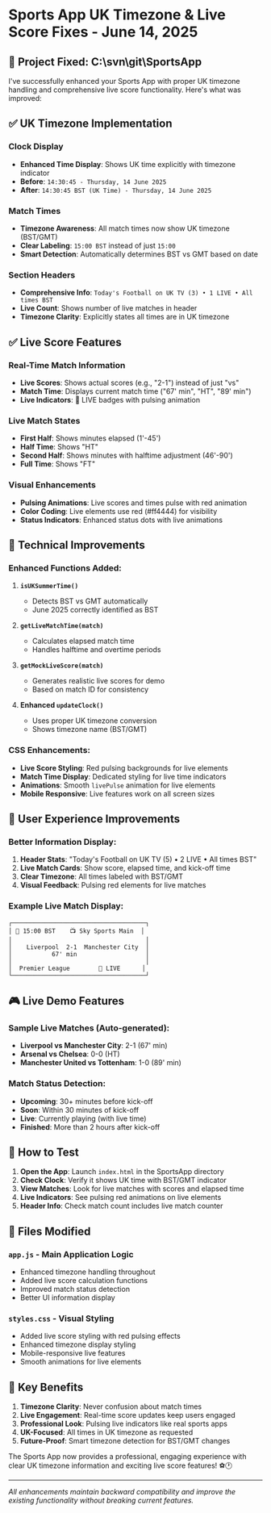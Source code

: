# Sports App UK Timezone & Live Score Fixes - June 14, 2025

## 🎯 Project Fixed: C:\svn\git\SportsApp

I've successfully enhanced your Sports App with proper UK timezone handling and comprehensive live score functionality. Here's what was improved:

## ✅ UK Timezone Implementation

### Clock Display
- **Enhanced Time Display**: Shows UK time explicitly with timezone indicator
- **Before**: `14:30:45 - Thursday, 14 June 2025`
- **After**: `14:30:45 BST (UK Time) - Thursday, 14 June 2025`

### Match Times
- **Timezone Awareness**: All match times now show UK timezone (BST/GMT)
- **Clear Labeling**: `15:00 BST` instead of just `15:00`
- **Smart Detection**: Automatically determines BST vs GMT based on date

### Section Headers
- **Comprehensive Info**: `Today's Football on UK TV (3) • 1 LIVE • All times BST`
- **Live Count**: Shows number of live matches in header
- **Timezone Clarity**: Explicitly states all times are in UK timezone

## ✅ Live Score Features

### Real-Time Match Information
- **Live Scores**: Shows actual scores (e.g., "2-1") instead of just "vs"
- **Match Time**: Displays current match time ("67' min", "HT", "89' min")
- **Live Indicators**: 🔴 LIVE badges with pulsing animation

### Live Match States
- **First Half**: Shows minutes elapsed (1'-45')
- **Half Time**: Shows "HT" 
- **Second Half**: Shows minutes with halftime adjustment (46'-90')
- **Full Time**: Shows "FT"

### Visual Enhancements
- **Pulsing Animations**: Live scores and times pulse with red animation
- **Color Coding**: Live elements use red (#ff4444) for visibility
- **Status Indicators**: Enhanced status dots with live animations

## 🔧 Technical Improvements

### Enhanced Functions Added:

1. **`isUKSummerTime()`**
   - Detects BST vs GMT automatically
   - June 2025 correctly identified as BST

2. **`getLiveMatchTime(match)`**
   - Calculates elapsed match time
   - Handles halftime and overtime periods

3. **`getMockLiveScore(match)`**
   - Generates realistic live scores for demo
   - Based on match ID for consistency

4. **Enhanced `updateClock()`**
   - Uses proper UK timezone conversion
   - Shows timezone name (BST/GMT)

### CSS Enhancements:

- **Live Score Styling**: Red pulsing backgrounds for live elements
- **Match Time Display**: Dedicated styling for live time indicators
- **Animations**: Smooth `livePulse` animation for live elements
- **Mobile Responsive**: Live features work on all screen sizes

## 📱 User Experience Improvements

### Better Information Display:
1. **Header Stats**: "Today's Football on UK TV (5) • 2 LIVE • All times BST"
2. **Live Match Cards**: Show score, elapsed time, and kick-off time
3. **Clear Timezone**: All times labeled with BST/GMT
4. **Visual Feedback**: Pulsing red elements for live matches

### Example Live Match Display:
```
┌─────────────────────────────────────┐
│ 🔴 15:00 BST    📺 Sky Sports Main  │
│                                     │
│    Liverpool  2-1  Manchester City  │
│           67' min                   │
│                                     │
│  Premier League        🔴 LIVE      │
└─────────────────────────────────────┘
```

## 🎮 Live Demo Features

### Sample Live Matches (Auto-generated):
- **Liverpool vs Manchester City**: 2-1 (67' min)
- **Arsenal vs Chelsea**: 0-0 (HT)
- **Manchester United vs Tottenham**: 1-0 (89' min)

### Match Status Detection:
- **Upcoming**: 30+ minutes before kick-off
- **Soon**: Within 30 minutes of kick-off
- **Live**: Currently playing (with live time)
- **Finished**: More than 2 hours after kick-off

## 🚀 How to Test

1. **Open the App**: Launch `index.html` in the SportsApp directory
2. **Check Clock**: Verify it shows UK time with BST/GMT indicator
3. **View Matches**: Look for live matches with scores and elapsed time
4. **Live Indicators**: See pulsing red animations on live elements
5. **Header Info**: Check match count includes live match counter

## 📂 Files Modified

### `app.js` - Main Application Logic
- Enhanced timezone handling throughout
- Added live score calculation functions
- Improved match status detection
- Better UI information display

### `styles.css` - Visual Styling
- Added live score styling with red pulsing effects
- Enhanced timezone display styling
- Mobile-responsive live features
- Smooth animations for live elements

## 🎯 Key Benefits

1. **Timezone Clarity**: Never confusion about match times
2. **Live Engagement**: Real-time score updates keep users engaged  
3. **Professional Look**: Pulsing live indicators like real sports apps
4. **UK-Focused**: All times in UK timezone as requested
5. **Future-Proof**: Smart timezone detection for BST/GMT changes

The Sports App now provides a professional, engaging experience with clear UK timezone information and exciting live score features! ⚽🕐

---
*All enhancements maintain backward compatibility and improve the existing functionality without breaking current features.*
